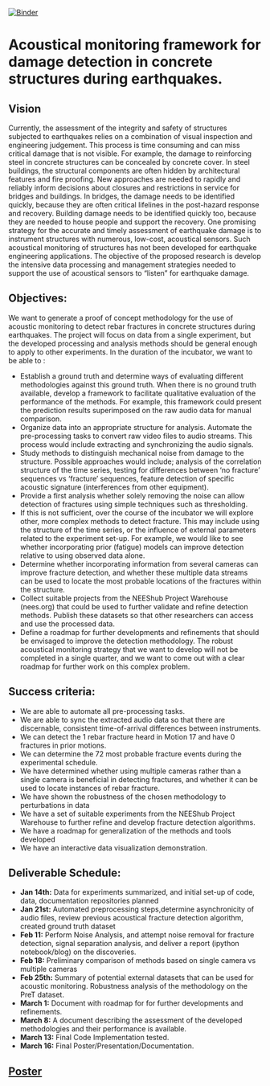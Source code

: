 [![Binder](http://mybinder.org/badge.svg)](http://mybinder.org/repo/thonstad/acoustical_monitoring)

# Acoustical monitoring framework for damage detection in concrete structures during earthquakes.

## Vision
Currently, the assessment of the integrity and safety of structures subjected to earthquakes relies on a combination of visual inspection and engineering judgement. This process is time consuming and can miss critical damage that is not visible. For example, the damage to reinforcing steel in concrete structures can be concealed by concrete cover. In steel buildings, the structural components are often hidden by architectural features and fire proofing.
New approaches are needed to rapidly and reliably inform decisions about closures and restrictions in service for bridges and buildings. In bridges, the damage needs to be identified quickly, because they are often critical lifelines in the post-hazard response and recovery. Building damage needs to be identified quickly too, because they are needed to house people and support the recovery.
One promising strategy for the accurate and timely assessment of earthquake damage is to instrument structures with numerous, low-cost, acoustical sensors. Such acoustical monitoring of structures has not been developed for earthquake engineering applications. The objective of the proposed research is develop the intensive data processing and management strategies needed to support the use of acoustical sensors to “listen” for earthquake damage.

## Objectives:
We want to generate a proof of concept methodology for the use of acoustic monitoring to detect rebar fractures in concrete structures during earthquakes. The project will focus on data from a single experiment, but the developed processing and analysis methods should be general enough to apply to other experiments.
In the duration of the incubator, we want to be able to :
* Establish a ground truth and determine ways of evaluating different methodologies against this ground truth. When there is no ground truth available, develop a framework to facilitate qualitative evaluation of the performance of the methods. For example, this framework could present the prediction results superimposed on the raw audio data for manual comparison.
* Organize data into an appropriate structure for analysis. Automate the pre-processing tasks to convert raw video files to audio streams. This process would include extracting and synchronizing the audio signals.
* Study methods to distinguish mechanical noise from damage to the structure. Possible approaches would include; analysis of the correlation structure of the time series, testing for differences between ‘no fracture’ sequences vs ‘fracture’ sequences, feature detection of specific acoustic signature (interferences from other equipment).
* Provide a first analysis whether solely removing the noise can allow detection of fractures using simple techniques such as thresholding. 
* If this is not sufficient, over the course of the incubator we will explore other, more complex methods to detect fracture. This may include using the structure of the time series, or the influence of external parameters related to the experiment set-up. For example, we would like to see whether incorporating prior (fatigue) models can improve detection relative to using observed data alone.
* Determine whether incorporating information from several cameras can improve fracture detection, and whether these multiple data streams can be used to locate the most probable locations of the fractures within the structure.    
* Collect suitable projects from the NEEShub Project Warehouse (nees.org) that could be used to further validate and refine detection methods. Publish these datasets so that other researchers can access and use the processed data.
* Define a roadmap for further developments and refinements that should be envisaged to improve the detection methodology. The robust acoustical monitoring strategy that we want to develop will not be completed in a single quarter, and we want to come out with a clear roadmap for further work on this complex problem.

## Success criteria:
* We are able to automate all pre-processing tasks.
* We are able to sync the extracted audio data so that there are discernable, consistent time-of-arrival differences between instruments.
* We can detect the 1 rebar fracture heard in Motion 17 and have 0 fractures in prior motions. 
* We can determine the 72 most probable fracture events during the experimental schedule.
* We have determined whether using multiple cameras rather than a single camera is beneficial in detecting fractures, and whether it can be used to locate instances of rebar fracture.
* We have shown the robustness of the chosen methodology to perturbations in data
* We have a set of suitable experiments from the NEEShub Project Warehouse to further refine and develop fracture detection algorithms.
* We have a roadmap for generalization of the methods and tools developed
* We have an interactive data visualization demonstration.

## Deliverable Schedule:
* **Jan 14th:** Data for experiments summarized, and initial set-up of code, data, documentation  repositories planned
* **Jan 21st:** Automated preprocessing steps,determine asynchronicity of audio files, review previous acoustical fracture detection algorithm, created ground truth dataset
* **Feb  11:** Perform Noise Analysis, and attempt noise removal for fracture detection, signal separation analysis, and deliver a report (ipython notebook/blog) on the discoveries.
* **Feb 18:** Preliminary comparison of methods based on single camera vs multiple cameras          
* **Feb 25th:** Summary of potential external datasets that can be used for acoustic monitoring. Robustness analysis of the methodology on the PreT dataset.
* **March 1:** Document with roadmap for for further developments and refinements.
* **March 8:** A document describing the assessment of the developed methodologies and their performance is available.
* **March 13:** Final Code Implementation tested.
* **March 16:** Final Poster/Presentation/Documentation.

## [Poster](https://github.com/thonstad/acoustical_monitoring/blob/master/PosterTT_20160208.pdf)
